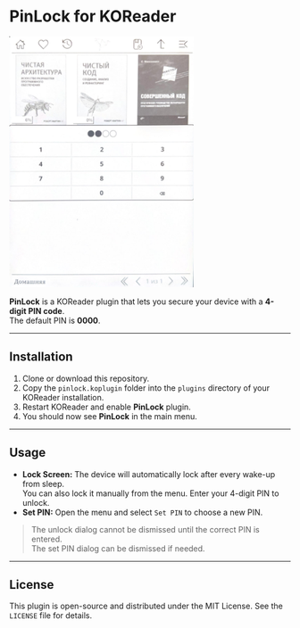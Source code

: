# PinLock for KOReader

<img src="/screenshot.jpg" height="450">

**PinLock** is a KOReader plugin that lets you secure your device with a **4-digit PIN code**.  
The default PIN is **0000**.

---

## Installation

1. Clone or download this repository.
2. Copy the `pinlock.koplugin` folder into the `plugins` directory of your KOReader installation.
3. Restart KOReader and enable **PinLock** plugin.
4. You should now see **PinLock** in the main menu.

---

## Usage

- **Lock Screen:** The device will automatically lock after every wake-up from sleep.  
You can also lock it manually from the menu. Enter your 4-digit PIN to unlock.
- **Set PIN:** Open the menu and select `Set PIN` to choose a new PIN.  

> The unlock dialog cannot be dismissed until the correct PIN is entered.  
> The set PIN dialog can be dismissed if needed.

---

## License

This plugin is open-source and distributed under the MIT License. See the `LICENSE` file for details.
